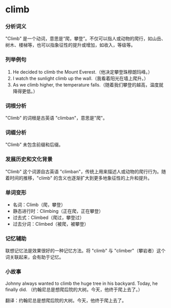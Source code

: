 # climb

### 分析词义

  

"Climb" 是一个动词，意思是“爬，攀登”。不仅可以指人或动物的爬行，如山岳、树木、楼梯等，也可以指象征性的提升或增加，如收入，等级等。

  

### 列举例句

  

1.  He decided to climb the Mount Everest.（他决定攀登珠穆朗玛峰。）
2.  I watch the sunlight climb up the wall.（我看着阳光在墙上爬升。）
3.  As we climb higher, the temperature falls.（随着我们攀登的越高，温度就降得更低。）

  

### 词根分析

  

"Climb" 的词根是古英语 "climban"，意思是"爬"。

  

### 词缀分析

  

"Climb" 未包含前缀和后缀。

  

### 发展历史和文化背景

  

"Climb" 这个词源自古英语 "climban"，传统上用来描述人或动物的爬行行为。随着时间的推移，"climb" 的含义也逐渐扩大到更多地象征性的上升和提升。

  

### 单词变形

  

*   名词：Climb（爬，攀登）
*   静态进行时：Climbing（正在爬，正在攀登）
*   过去式：Climbed（爬过，攀登过）
*   过去分词：Climbed（被爬，被攀登）

  

### 记忆辅助

  

联想记忆法是效果很好的一种记忆方法。将 "climb" 与 "climber"（攀岩者）这个词关联起来，会有助于记忆。

  

### 小故事

  

Johnny always wanted to climb the huge tree in his backyard. Today, he finally did. （约翰尼总是想爬后院的大树。今天，他终于爬上去了。）

  

翻译：约翰尼总是想爬后院的大树。今天，他终于爬上去了。
